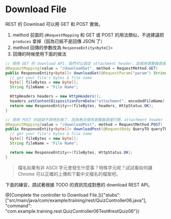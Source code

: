 # Download File

REST 的 Download 可以用 GET 和 POST 實做。

1. method 前面的 ```@RequestMapping``` 和 GET 或 POST 的用法類似，不過建議把 ```produces``` 拿掉（因為已經不是回傳 JSON 了）
2. method 回傳的參數改為 ```ResponseEntity<byte[]>```
3. 回傳的時候使用下面的做法

```java
// 使用 GET 的 download API，我們可以設定 attachment header，這樣用瀏覽器直接開啟連結就會直接跳到下載，並檔名自動帶入我們設定的檔案名稱
@RequestMapping(value = "/downloadGet", method = RequestMethod.GET)
public ResponseEntity<byte[]> downloadGet(@RequestParam("param") String param) {
  // get your file's bytes & file name
  byte[] fileBytes = new byte[];
  String fileName = "File Name";

  HttpHeaders headers = new HttpHeaders();
  headers.setContentDispositionFormData("attachment", encodedFileName);
  return new ResponseEntity<>(fileBytes, headers, HttpStatus.OK);
}
```

```java
// 使用 POST 的話就不用特別做了，因為無法使用瀏覽器直接打開，attachment header 就沒有用了。
@RequestMapping(value = "/downloadPost", method = RequestMethod.POST)
public ResponseEntity<byte[]> downloadPost(@RequestBody QueryTO queryTO) {
  // get your file's bytes & file name
  byte[] fileBytes = new byte[];
  String fileName = "File Name";

  return new ResponseEntity<>(fileBytes, HttpStatus.OK);
}
```

> 檔名如果有非 ASCII 字元會發生什麼事？特殊字元呢？試試看如何讓 Chrome 可以正確的上傳和下載中文檔名的檔案吧。

下面的練習，請試著根據 TODO 的資訊完成對應的 download REST API。

@[Complete the controller to Download File.]({"stubs": ["src/main/java/com/example/training/rest/QuizController06.java"], "command": "com.example.training.rest.QuizController06Test#restQuiz06"})
